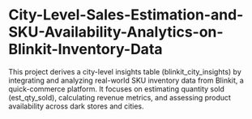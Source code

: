 # City-Level-Sales-Estimation-and-SKU-Availability-Analytics-on-Blinkit-Inventory-Data
This project derives a city-level insights table (blinkit_city_insights) by integrating and analyzing real-world SKU inventory data from Blinkit, a quick-commerce platform. It focuses on estimating quantity sold (est_qty_sold), calculating revenue metrics, and assessing product availability across dark stores and cities.
